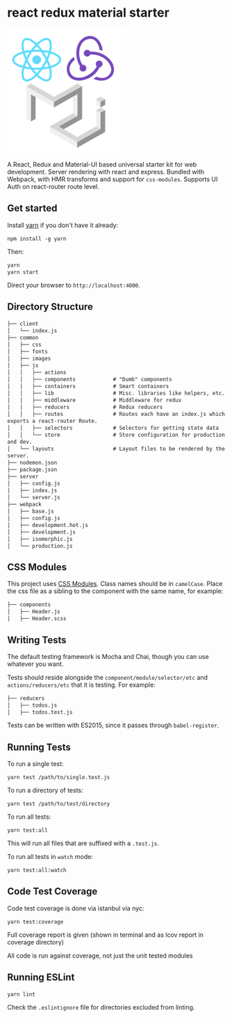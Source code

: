 # react redux material starter

![react-redux-material-starter](https://raw.githubusercontent.com/newbreedofgeek/react-redux-material-starter/master/logo.png)

A React, Redux and Material-UI based universal starter kit for web development. Server rendering with react and express. Bundled with Webpack, with HMR transforms and support for `css-modules`. Supports UI Auth on react-router route level.

## Get started

Install [yarn](https://github.com/yarnpkg/yarn) if you don't have it already:
```
npm install -g yarn
```

Then:
```
yarn
yarn start
```

Direct your browser to `http://localhost:4000`.

## Directory Structure
```
├── client
│   └── index.js
├── common
│   ├── css
│   ├── fonts
│   ├── images
│   ├── js
│   │   ├── actions
│   │   ├── components            # "Dumb" components
│   │   ├── containers            # Smart containers
│   │   ├── lib                   # Misc. libraries like helpers, etc.
│   │   ├── middleware            # Middleware for redux
│   │   ├── reducers              # Redux reducers
│   │   ├── routes                # Routes each have an index.js which exports a react-router Route.
│   │   ├── selectors             # Selectors for getting state data
│   │   └── store                 # Store configuration for production and dev.
│   └── layouts                   # Layout files to be rendered by the server.
├── nodemon.json
├── package.json
├── server
│   ├── config.js
│   ├── index.js
│   └── server.js
├── webpack
│   ├── base.js
│   ├── config.js
│   ├── development.hot.js
│   ├── development.js
│   ├── isomorphic.js
│   └── production.js
```

## CSS Modules
This project uses [CSS Modules](https://github.com/css-modules/css-modules).
Class names should be in `camelCase`. Place the css file as a sibling to the
component with the same name, for example:
```
├── components
│   ├── Header.js
│   ├── Header.scss
```

## Writing Tests
The default testing framework is Mocha and Chai, though you can use whatever you want.

Tests should reside alongside the `component/module/selector/etc` and `actions/reducers/etc` that it is
testing. For example:

```
├── reducers
│   ├── todos.js
│   ├── todos.test.js
```

Tests can be written with ES2015, since it passes through `babel-register`.

## Running Tests
To run a single test:
```
yarn test /path/to/single.test.js
```

To run a directory of tests:

```
yarn test /path/to/test/directory
```

To run all tests:

```
yarn test:all
```

This will run all files that are suffixed with a `.test.js`.

To run all tests in `watch` mode:

```
yarn test:all:watch
```

## Code Test Coverage
Code test coverage is done via istanbul via nyc:

```
yarn test:coverage
```

Full coverage report is given (shown in terminal and as lcov report in coverage directory)

All code is run against coverage, not just the unit tested modules

## Running ESLint

```
yarn lint
```

Check the `.eslintignore` file for directories excluded from linting.
